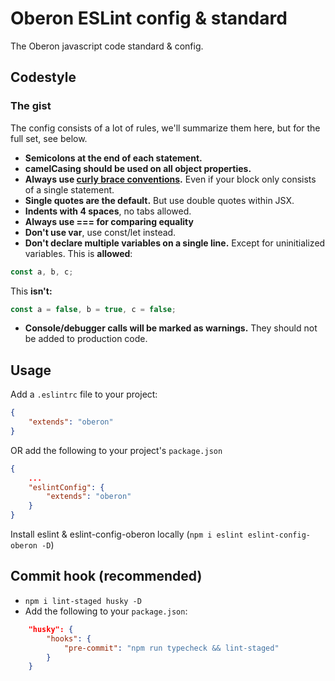 # Oberon ESLint config & standard

The Oberon javascript code standard & config.

## Codestyle

### The gist
The config consists of a lot of rules, we'll summarize them here, but for the full set, see below.

- **Semicolons at the end of each statement.**
- **camelCasing should be used on all object properties.**
- **Always use [curly brace conventions](https://eslint.org/docs/rules/curly).** Even if your block only consists of a single statement.
- **Single quotes are the default.** But use double quotes within JSX.
- **Indents with 4 spaces**, no tabs allowed.
- **Always use === for comparing equality**
- **Don't use var**, use const/let instead.
- **Don't declare multiple variables on a single line.** Except for uninitialized variables.
This is **allowed**:
```js
const a, b, c;
```
This **isn't:**
```js
const a = false, b = true, c = false;
```
- **Console/debugger calls will be marked as warnings.** They should not be added to production code.

## Usage
Add a `.eslintrc` file to your project:


```json
{
    "extends": "oberon"
}
```

OR add the following to your project's `package.json`

```json
{
    ...
    "eslintConfig": {
        "extends": "oberon"
    }
}
```

Install eslint & eslint-config-oberon locally (`npm i eslint eslint-config-oberon -D`)

## Commit hook (recommended)

- `npm i lint-staged husky -D`
- Add the following to your `package.json`:
```json
    "husky": {
        "hooks": {
            "pre-commit": "npm run typecheck && lint-staged"
        }
    }
```
